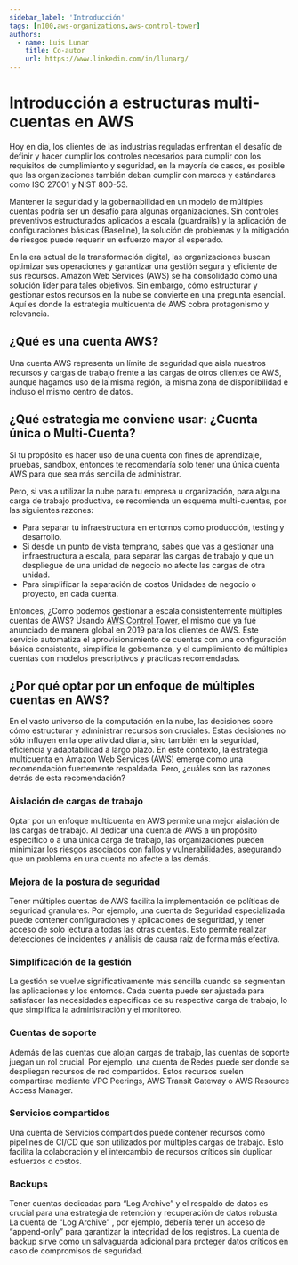 ```yaml
---
sidebar_label: 'Introducción'
tags: [n100,aws-organizations,aws-control-tower]
authors:
  - name: Luis Lunar
    title: Co-autor
    url: https://www.linkedin.com/in/llunarg/
---
```


# Introducción a estructuras multi-cuentas en AWS

Hoy en día, los clientes de las industrias reguladas enfrentan el desafío de definir y hacer cumplir los controles necesarios para cumplir con los requisitos de cumplimiento y seguridad, en la mayoría de casos, es posible que las organizaciones también deban cumplir con marcos y estándares como ISO 27001 y NIST 800-53.

Mantener la seguridad y la gobernabilidad en un modelo de múltiples cuentas podría ser un desafío para algunas organizaciones. Sin controles preventivos estructurados aplicados a escala (guardrails) y la aplicación de configuraciones básicas (Baseline), la solución de problemas y la mitigación de riesgos puede requerir un esfuerzo mayor al esperado.

En la era actual de la transformación digital, las organizaciones buscan optimizar sus operaciones y garantizar una gestión segura y eficiente de sus recursos. Amazon Web Services (AWS) se ha consolidado como una solución líder para tales objetivos. Sin embargo, cómo estructurar y gestionar estos recursos en la nube se convierte en una pregunta esencial. Aquí es donde la estrategia multicuenta de AWS cobra protagonismo y relevancia.

## ¿Qué es una cuenta AWS?
Una cuenta AWS representa un límite de seguridad que aísla nuestros recursos y cargas de trabajo frente a las cargas de otros clientes de AWS, aunque hagamos uso de la misma región, la misma zona de disponibilidad e incluso el mismo centro de datos.

## ¿Qué estrategia me conviene usar: ¿Cuenta única o Multi-Cuenta?
Si tu propósito es hacer uso de una cuenta con fines de aprendizaje, pruebas, sandbox, entonces te recomendaría solo tener una única cuenta AWS para que sea más sencilla de administrar.

Pero, si vas a utilizar la nube para tu empresa u organización, para alguna carga de trabajo productiva, se recomienda un esquema multi-cuentas, por las siguientes razones:

- Para separar tu infraestructura en entornos como producción, testing y desarrollo.
- Si desde un punto de vista temprano, sabes que vas a gestionar una infraestructura a escala, para separar las cargas de trabajo y que un despliegue de una unidad de negocio no afecte las cargas de otra unidad.
- Para simplificar la separación de costos Unidades de negocio o proyecto, en cada cuenta.

Entonces, ¿Cómo podemos gestionar a escala consistentemente múltiples cuentas de AWS? Usando [AWS Control Tower](./aws-control-tower), el mismo que ya fué anunciado de manera global en 2019 para los clientes de AWS. Este servicio automatiza el aprovisionamiento de cuentas con una configuración básica consistente, simplifica la gobernanza, y el cumplimiento de múltiples cuentas con modelos prescriptivos y prácticas recomendadas.

## ¿Por qué optar por un enfoque de múltiples cuentas en AWS?
En el vasto universo de la computación en la nube, las decisiones sobre cómo estructurar y administrar recursos son cruciales. Estas decisiones no sólo influyen en la operatividad diaria, sino también en la seguridad, eficiencia y adaptabilidad a largo plazo. En este contexto, la estrategia multicuenta en Amazon Web Services (AWS) emerge como una recomendación fuertemente respaldada. Pero, ¿cuáles son las razones detrás de esta recomendación?

### Aislación de cargas de trabajo
Optar por un enfoque multicuenta en AWS permite una mejor aislación de las cargas de trabajo. Al dedicar una cuenta de AWS a un propósito específico o a una única carga de trabajo, las organizaciones pueden minimizar los riesgos asociados con fallos y vulnerabilidades, asegurando que un problema en una cuenta no afecte a las demás.

### Mejora de la postura de seguridad
Tener múltiples cuentas de AWS facilita la implementación de políticas de seguridad granulares. Por ejemplo, una cuenta de Seguridad especializada puede contener configuraciones y aplicaciones de seguridad, y tener acceso de solo lectura a todas las otras cuentas. Esto permite realizar detecciones de incidentes y análisis de causa raíz de forma más efectiva.

### Simplificación de la gestión
La gestión se vuelve significativamente más sencilla cuando se segmentan las aplicaciones y los entornos. Cada cuenta puede ser ajustada para satisfacer las necesidades específicas de su respectiva carga de trabajo, lo que simplifica la administración y el monitoreo.

### Cuentas de soporte
Además de las cuentas que alojan cargas de trabajo, las cuentas de soporte juegan un rol crucial. Por ejemplo, una cuenta de Redes puede ser donde se despliegan recursos de red compartidos. Estos recursos suelen compartirse mediante VPC Peerings, AWS Transit Gateway o AWS Resource Access Manager.

### Servicios compartidos
Una cuenta de Servicios compartidos puede contener recursos como pipelines de CI/CD que son utilizados por múltiples cargas de trabajo. Esto facilita la colaboración y el intercambio de recursos críticos sin duplicar esfuerzos o costos.

### Backups
Tener cuentas dedicadas para “Log Archive” y el respaldo de datos es crucial para una estrategia de retención y recuperación de datos robusta. La cuenta de “Log Archive” , por ejemplo, debería tener un acceso de “append-only” para garantizar la integridad de los registros. La cuenta de backup sirve como un salvaguarda adicional para proteger datos críticos en caso de compromisos de seguridad.
